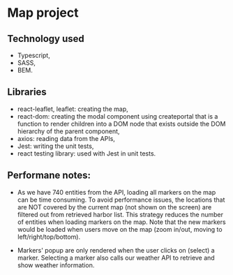 # Map project

## Technology used
- Typescript,
- SASS,
- BEM.

## Libraries
- react-leaflet, leaflet: creating the map,
- react-dom: creating the modal component using createportal that is a function to render children into a DOM node that exists outside the DOM hierarchy of the parent component,
- axios: reading data from the APIs,
- Jest: writing the unit tests,
- react testing library: used with Jest in unit tests.


## Performane notes:
- As we have 740 entities from the API, loading all markers on the map can be time consuming. To avoid performance issues, the locations that are NOT covered by the current map (not shown on the screen) are filtered out from retrieved harbor list. This strategy reduces the number of entities when loading markers on the map. Note that the new markers would be loaded when users move on the map (zoom in/out, moving to left/right/top/bottom).

- Markers' popup are only rendered when the user clicks on (select) a marker. Selecting a marker also calls our weather API to retrieve and show weather information.


